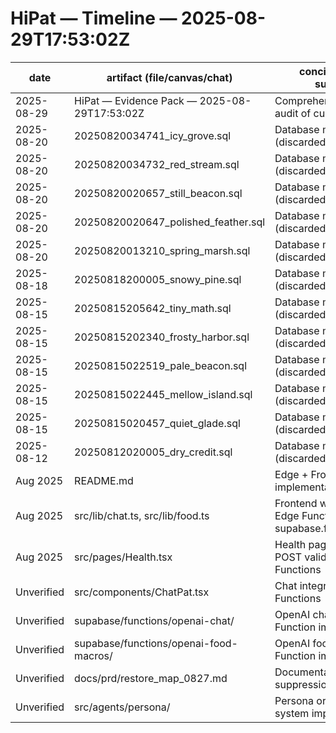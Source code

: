 # HiPat — Timeline — 2025-08-29T17:53:02Z

| date | artifact (file/canvas/chat) | concise change summary | evidence (path:lines or canvas/chat ref) |
|------|----------------------------|------------------------|------------------------------------------|
| 2025-08-29 | HiPat — Evidence Pack — 2025-08-29T17:53:02Z | Comprehensive forensic audit of current build state | Canvas creation timestamp |
| 2025-08-20 | 20250820034741_icy_grove.sql | Database migration (discarded) | .bolt/supabase_discarded_migrations/ |
| 2025-08-20 | 20250820034732_red_stream.sql | Database migration (discarded) | .bolt/supabase_discarded_migrations/ |
| 2025-08-20 | 20250820020657_still_beacon.sql | Database migration (discarded) | .bolt/supabase_discarded_migrations/ |
| 2025-08-20 | 20250820020647_polished_feather.sql | Database migration (discarded) | .bolt/supabase_discarded_migrations/ |
| 2025-08-20 | 20250820013210_spring_marsh.sql | Database migration (discarded) | .bolt/supabase_discarded_migrations/ |
| 2025-08-18 | 20250818200005_snowy_pine.sql | Database migration (discarded) | .bolt/supabase_discarded_migrations/ |
| 2025-08-15 | 20250815205642_tiny_math.sql | Database migration (discarded) | .bolt/supabase_discarded_migrations/ |
| 2025-08-15 | 20250815202340_frosty_harbor.sql | Database migration (discarded) | .bolt/supabase_discarded_migrations/ |
| 2025-08-15 | 20250815022519_pale_beacon.sql | Database migration (discarded) | .bolt/supabase_discarded_migrations/ |
| 2025-08-15 | 20250815022445_mellow_island.sql | Database migration (discarded) | .bolt/supabase_discarded_migrations/ |
| 2025-08-15 | 20250815020457_quiet_glade.sql | Database migration (discarded) | .bolt/supabase_discarded_migrations/ |
| 2025-08-12 | 20250812020005_dry_credit.sql | Database migration (discarded) | .bolt/supabase_discarded_migrations/ |
| Aug 2025 | README.md | Edge + Frontend wiring implementation | README.md:L4 |
| Aug 2025 | src/lib/chat.ts, src/lib/food.ts | Frontend wrappers for Edge Function calls via supabase.functions.invoke | README.md:L5-L6 |
| Aug 2025 | src/pages/Health.tsx | Health page updated to POST valid bodies to Edge Functions | README.md:L8 |
| Unverified | src/components/ChatPat.tsx | Chat integration with Edge Functions | src/components/ChatPat.tsx:L190-L220 |
| Unverified | supabase/functions/openai-chat/ | OpenAI chat Edge Function implementation | supabase/functions/openai-chat/index.ts |
| Unverified | supabase/functions/openai-food-macros/ | OpenAI food macros Edge Function implementation | supabase/functions/openai-food-macros/index.ts |
| Unverified | docs/prd/restore_map_0827.md | Documentation of UI suppressions (Aug 27) | docs/prd/restore_map_0827.md |
| Unverified | src/agents/persona/ | Persona orchestration system implementation | src/agents/persona/orchestrator.ts |